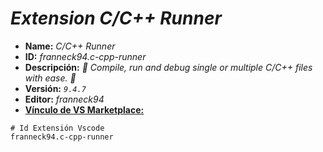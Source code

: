 <!-- Autor: Daniel Benjamin Perez Morales -->
<!-- GitHub: https://github.com/DanielPerezMoralesDev13 -->
<!-- Correo electrónico: danielperezdev@proton.me -->

# ***Extension C/C++ Runner***

- **Name:** *C/C++ Runner*
- **ID:** *franneck94.c-cpp-runner*
- **Descripción:** *🚀 Compile, run and debug single or multiple C/C++ files with ease. 🚀*
- **Versión:** *`9.4.7`*
- **Editor:** *franneck94*
- **[Vínculo de VS Marketplace:](https://marketplace.visualstudio.com/items?itemName=franneck94.c-cpp-runner "https://marketplace.visualstudio.com/items?itemName=franneck94.c-cpp-runner")**

```plaintext
# Id Extensión Vscode
franneck94.c-cpp-runner
```
